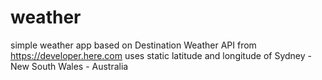 # weather
simple weather app based on Destination Weather API from https://developer.here.com
uses static latitude and longitude of Sydney - New South Wales - Australia 
